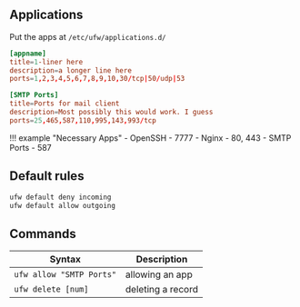 ## Applications

Put the apps at `/etc/ufw/applications.d/`

``` conf
[appname]
title=1-liner here
description=a longer line here
ports=1,2,3,4,5,6,7,8,9,10,30/tcp|50/udp|53

[SMTP Ports]
title=Ports for mail client
description=Most possibly this would work. I guess
ports=25,465,587,110,995,143,993/tcp
```

!!! example "Necessary Apps"
    - OpenSSH - 7777
    - Nginx - 80, 443
    - SMTP Ports - 587



## Default rules
``` bash
ufw default deny incoming
ufw default allow outgoing
```


## Commands

| Syntax                   | Description          |
| -----------              | -----------          |
| `ufw allow "SMTP Ports"` | allowing an app      |
| `ufw delete [num]`       | deleting a record    |